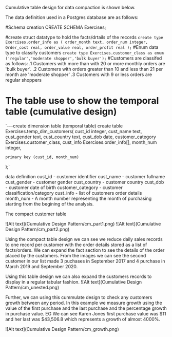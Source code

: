 Cumulative table design for data compaction is shown below.

The data definition used in a Postgres database are as follows:

#Schema creation
CREATE SCHEMA Exercises;

#create struct datatype to hold the facts/drtails of the records
`create type Exercises.order_info as (
	order_month text,
	order_num integer,
	Order_cost real,
	order_value real,
	order_profit real
);`
#Enum data type to classify customers
`create type Exercises.customer_class as enum ('regular','moderate shopper','bulk buyer');`
#Customers are classifed as follows:
.1 Customers with more than with 20 or more monthly orders are 'bulk buyer'.
.2 Customers with orders greater than 10 and less than 21 per month are 'moderate shopper'
.3 Customers with 9 or less orders are regular shoppers

# The table use to show the temporal table (cumulative design)

`---create dimension table (temporal table)
create table Exercises.temp_dim_customers(
	cust_id integer,
	cust_name text,
	cust_gender text,
	cust_country text,
	cust_dob date,
	customer_category Exercises.customer_class,
	cust_info Exercises.order_info[],
	month_num integer,
	
	primary key (cust_id, month_num)
);`

data definition
cust_id - customer identifier
cust_name - customer fullname
cust_gender - customer gender
cust_country - customer country
cust_dob - customer date of birth
customer_category - customer classification/category
cust_info - list of customers order details
month_num - A month number representing the month of purchasing starting from the begining of the analysis.

The compact customer table

![Alt text](Cumulative Design Pattern/cm_part1.png)
![Alt text](Cumulative Design Pattern/cm_part2.png)

Using the compact table design we can see we reduce daily sales records to one record per customer with the order details stored as a list of facts/orders.
We can expand the fact section to see the details of the order placed by the customers.
From the images we can see the second customer in our list made 3 puchases in September 2017 and 4 purchase in March 2019 and September 2020.

Using this table design we can also expand the customers records to display in a regular tabular fashion.
![Alt text](Cumulative Design Pattern/cm_unested.png)

Further, we can using this cummulate design to check any customers growth between any period. In this example we measure growth using the value of the first purchase and the last purchase and the percentage growth in purchase value. EG We can see Karen Jones first purchase value was $11 and her last was $43,506.8 which represents a growth of almost 4000%.

![Alt text](Cumulative Design Pattern/cm_growth.png)
